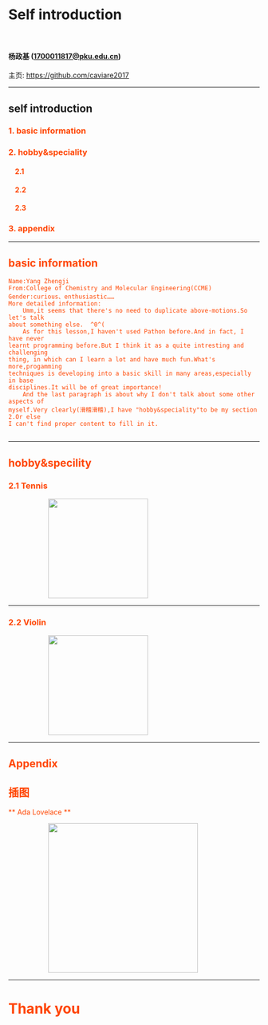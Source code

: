 
# Self introduction

&nbsp;
&nbsp;

#### 杨政基 (1700011817@pku.edu.cn)  

主页: https://github.com/caviare2017

---

## self introduction

### <font color="orangered">1. basic information

### 2. hobby&speciality

#### &nbsp; &nbsp; 2.1
#### &nbsp; &nbsp; 2.2
#### &nbsp; &nbsp; 2.3

### 3. appendix

---
## basic information

```
Name:Yang Zhengji
From:College of Chemistry and Molecular Engineering(CCME)
Gender:curious、enthusiastic……
More detailed information:
    Umm,it seems that there's no need to duplicate above-motions.So let's talk
about something else.  ^0^(
    As for this lesson,I haven't used Pathon before.And in fact, I have never 
learnt programming before.But I think it as a quite intresting and challenging 
thing, in which can I learn a lot and have much fun.What's more,progamming 
techniques is developing into a basic skill in many areas,especially in base 
disciplines.It will be of great importance!
    And the last paragraph is about why I don't talk about some other aspects of
myself.Very clearly(滑稽滑稽),I have "hobby&speciality"to be my section 2.Or else
I can't find proper content to fill in it.    
   
```

---
## hobby&specility
### 2.1 Tennis
   <img src="" width=200 style="margin: 0px 80px">
   
---

### 2.2 Violin
   <img src="" width=200 style="margin: 0px 80px">
   
---   
## Appendix
   

## 插图

** Ada Lovelace **

<img src="https://upload.wikimedia.org/wikipedia/commons/9/95/Ada_Lovelace_color.svg" width=300 style="margin: 0px 80px">

---


# Thank you
